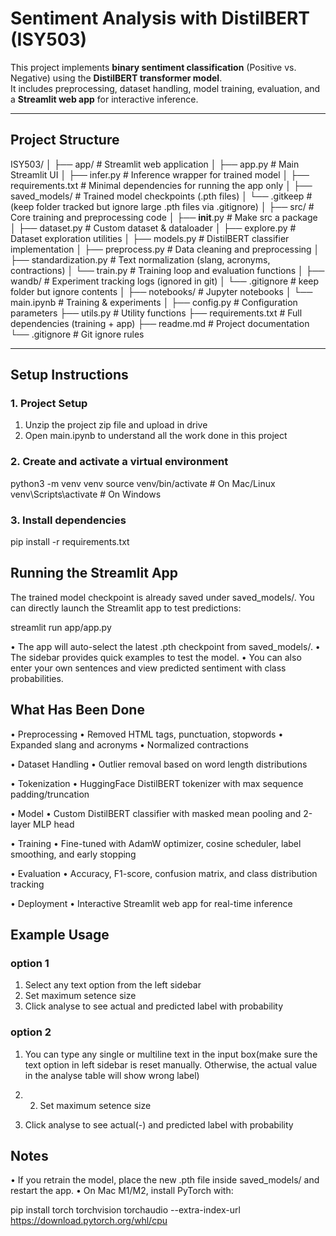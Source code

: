 #  Sentiment Analysis with DistilBERT (ISY503)

This project implements **binary sentiment classification** (Positive vs. Negative) using the **DistilBERT transformer model**.  
It includes preprocessing, dataset handling, model training, evaluation, and a **Streamlit web app** for interactive inference.

---

## Project Structure

ISY503/
│
├── app/                         # Streamlit web application
│   ├── app.py                   # Main Streamlit UI
│   ├── infer.py                 # Inference wrapper for trained model
│   ├── requirements.txt         # Minimal dependencies for running the app only
│
├── saved_models/                # Trained model checkpoints (.pth files)
│   └── .gitkeep                 # (keep folder tracked but ignore large .pth files via .gitignore)
│
├── src/                         # Core training and preprocessing code
│   ├── __init__.py              # Make src a package
│   ├── dataset.py               # Custom dataset & dataloader
│   ├── explore.py               # Dataset exploration utilities
│   ├── models.py                # DistilBERT classifier implementation
│   ├── preprocess.py            # Data cleaning and preprocessing
│   ├── standardization.py       # Text normalization (slang, acronyms, contractions)
│   └── train.py                 # Training loop and evaluation functions
│
├── wandb/                       # Experiment tracking logs (ignored in git)
│   └── .gitignore               # keep folder but ignore contents
│
├── notebooks/                   # Jupyter notebooks
│   └── main.ipynb               # Training & experiments
│
├── config.py                    # Configuration parameters
├── utils.py                     # Utility functions
├── requirements.txt             # Full dependencies (training + app)
├── readme.md                    # Project documentation
└── .gitignore                   # Git ignore rules



---

##  Setup Instructions

### 1. Project Setup
1. Unzip the project zip file and upload in drive
2. Open main.ipynb to understand all the work done in this project

### 2. Create and activate a virtual environment
python3 -m venv venv
source venv/bin/activate   # On Mac/Linux
venv\Scripts\activate      # On Windows

### 3. Install dependencies
pip install -r requirements.txt


## Running the Streamlit App

The trained model checkpoint is already saved under saved_models/.
You can directly launch the Streamlit app to test predictions:

streamlit run app/app.py

•	The app will auto-select the latest .pth checkpoint from saved_models/.
•	The sidebar provides quick examples to test the model.
•	You can also enter your own sentences and view predicted sentiment with class probabilities.


## What Has Been Done
•	Preprocessing
	•	Removed HTML tags, punctuation, stopwords
	•	Expanded slang and acronyms
	•	Normalized contractions


•	Dataset Handling
	•	Outlier removal based on word length distributions
	
    
•	Tokenization
	•	HuggingFace DistilBERT tokenizer with max sequence padding/truncation
	
    
•	Model
	•	Custom DistilBERT classifier with masked mean pooling and 2-layer MLP head
	
    
•	Training
	•	Fine-tuned with AdamW optimizer, cosine scheduler, label smoothing, and early stopping
	
    
•	Evaluation
	•	Accuracy, F1-score, confusion matrix, and class distribution tracking
	
    
•	Deployment
	•	Interactive Streamlit web app for real-time inference



## Example Usage

### option 1
1. Select any text option from the left sidebar
2. Set maximum setence size
3. Click analyse to see actual and predicted label with probability

### option 2
1. You can type any single or multiline text in the input box(make sure the text option in left sidebar is reset manually. Otherwise, the actual value in the analyse table will show wrong label)

2. 2. Set maximum setence size
3. Click analyse to see actual(-) and predicted label with probability



## Notes
•	If you retrain the model, place the new .pth file inside saved_models/ and restart the app.
•	On Mac M1/M2, install PyTorch with:

pip install torch torchvision torchaudio --extra-index-url https://download.pytorch.org/whl/cpu
